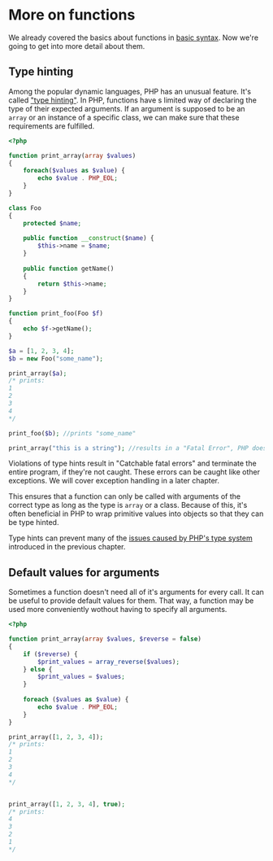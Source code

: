 # More on functions

We already covered the basics about functions in [basic syntax](02_basic_syntax_example.md#function-definitions).
Now we're going to get into more detail about them.

## Type hinting

Among the popular dynamic languages, PHP has an unusual feature. It's called ["type hinting"][type_hinting].
In PHP, functions have s limited way of declaring the type of their expected arguments.
If an argument is supposed to be an `array` or an instance of a specific class, we can make sure that these requirements are fulfilled.

```php
<?php

function print_array(array $values)
{
    foreach($values as $value) {
        echo $value . PHP_EOL;
    }
}

class Foo
{
    protected $name;
    
    public function __construct($name) {
        $this->name = $name;
    }
    
    public function getName()
    {
        return $this->name;
    }
}

function print_foo(Foo $f)
{
    echo $f->getName();
}

$a = [1, 2, 3, 4];
$b = new Foo("some_name");

print_array($a);
/* prints:
1
2
3
4
*/

print_foo($b); //prints "some_name"

print_array("this is a string"); //results in a "Fatal Error", PHP does not allow this call and stops the program
```

Violations of type hints result in "Catchable fatal errors" and terminate the entire program, if they're not caught.
These errors can be caught like other exceptions. We will cover exception handling in a later chapter.

This ensures that a function can only be called with arguments of the correct type as long as the type is `array` or a class.
Because of this, it's often beneficial in PHP to wrap primitive values into objects so that they can be type hinted.

Type hints can prevent many of the [issues caused by PHP's type system](08_type_juggling.md) introduced in the previous chapter.

## Default values for arguments

Sometimes a function doesn't need all of it's arguments for every call. It can be useful to provide default values for them.
That way, a function may be used more conveniently wothout having to specify all arguments.

```php
<?php

function print_array(array $values, $reverse = false)
{
    if ($reverse) {
        $print_values = array_reverse($values);
    } else {
        $print_values = $values;
    }
    
    foreach ($values as $value) {
        echo $value . PHP_EOL;
    }
}

print_array([1, 2, 3, 4]);
/* prints:
1
2
3
4
*/


print_array([1, 2, 3, 4], true);
/* prints:
4
3
2
1
*/
```

[type_hinting]: http://php.net/manual/en/language.oop5.typehinting.php
